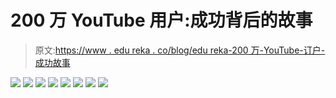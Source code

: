 # 200 万 YouTube 用户:成功背后的故事

> 原文:[https://www . edu reka . co/blog/edu reka-200 万-YouTube-订户-成功故事](https://www.edureka.co/blog/edureka-2million-youtube-subscribers-success-story)

![](../Images/3acb3576a646746f830cddc76febcdf8.png) ![](../Images/0ba041b2ef6804e4a8914910471cbe27.png) ![](../Images/9939ad6c76194f402622309efc293359.png) ![](../Images/5216a4e5f152b34cd53eb33fa241bc66.png) ![](../Images/f6ceb77939251f384e9a267128d83761.png) ![](../Images/140c4919d11ed210b81587a7ff731d4b.png) ![](../Images/19903e4bb32533a532a1996cf34c431c.png) ![](../Images/7426da13ecf706a9f0dc0494d70218c1.png)